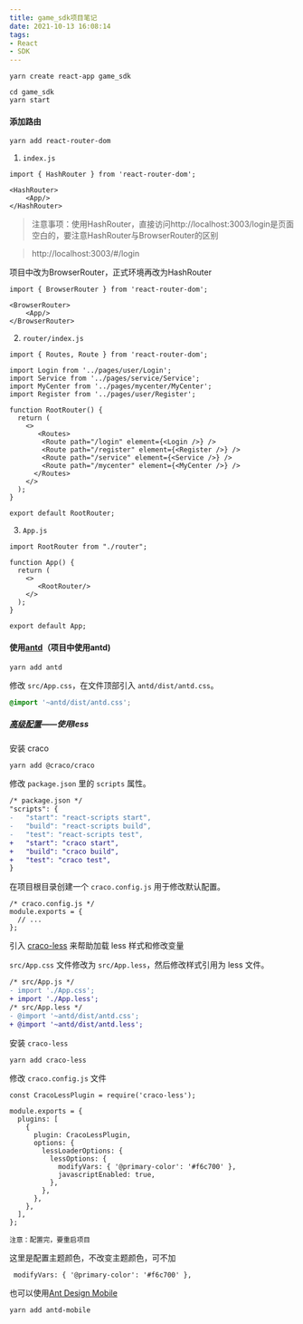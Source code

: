```yaml
---
title: game_sdk项目笔记
date: 2021-10-13 16:08:14
tags:
- React
- SDK
---
```


```
yarn create react-app game_sdk
```

```
cd game_sdk
yarn start
```

#### 添加路由

```
yarn add react-router-dom
```

1. `index.js`

```
import { HashRouter } from 'react-router-dom';

<HashRouter>
    <App/>
</HashRouter>
```

> 注意事项：使用HashRouter，直接访问http://localhost:3003/login是页面空白的，要注意HashRouter与BrowserRouter的区别

> http://localhost:3003/#/login

项目中改为BrowserRouter，正式环境再改为HashRouter

```
import { BrowserRouter } from 'react-router-dom';

<BrowserRouter>
    <App/>
</BrowserRouter>
```

2. `router/index.js`

```
import { Routes, Route } from 'react-router-dom';

import Login from '../pages/user/Login';
import Service from '../pages/service/Service';
import MyCenter from '../pages/mycenter/MyCenter';
import Register from '../pages/user/Register';

function RootRouter() {
  return (
    <>
       <Routes>
        <Route path="/login" element={<Login />} />
        <Route path="/register" element={<Register />} />
        <Route path="/service" element={<Service />} />
        <Route path="/mycenter" element={<MyCenter />} />
      </Routes>
    </>
  );
}

export default RootRouter;
```

3. `App.js`

```
import RootRouter from "./router";

function App() {
  return (
    <>
       <RootRouter/>
    </>
  );
}

export default App;
```

#### 使用[antd](https://ant.design/docs/react/use-with-create-react-app-cn)（项目中使用antd)

```
yarn add antd
```

修改 `src/App.css`，在文件顶部引入 `antd/dist/antd.css`。

```css
@import '~antd/dist/antd.css';
```

##### [高级配置](https://ant.design/docs/react/use-with-create-react-app-cn#高级配置)——使用less

安装 craco 

```
yarn add @craco/craco
```

修改 `package.json` 里的 `scripts` 属性。

```diff
/* package.json */
"scripts": {
-   "start": "react-scripts start",
-   "build": "react-scripts build",
-   "test": "react-scripts test",
+   "start": "craco start",
+   "build": "craco build",
+   "test": "craco test",
}
```

在项目根目录创建一个 `craco.config.js` 用于修改默认配置。

```
/* craco.config.js */
module.exports = {
  // ...
};
```

引入 [craco-less](https://github.com/DocSpring/craco-less) 来帮助加载 less 样式和修改变量

`src/App.css` 文件修改为 `src/App.less`，然后修改样式引用为 less 文件。

```diff
/* src/App.js */
- import './App.css';
+ import './App.less';
/* src/App.less */
- @import '~antd/dist/antd.css';
+ @import '~antd/dist/antd.less';
```

安装 `craco-less` 

```
yarn add craco-less
```

修改 `craco.config.js` 文件

```
const CracoLessPlugin = require('craco-less');

module.exports = {
  plugins: [
    {
      plugin: CracoLessPlugin,
      options: {
        lessLoaderOptions: {
          lessOptions: {
            modifyVars: { '@primary-color': '#f6c700' },
            javascriptEnabled: true,
          },
        },
      },
    },
  ],
};
```

`注意：配置完，要重启项目`

这里是配置主题颜色，不改变主题颜色，可不加

```
 modifyVars: { '@primary-color': '#f6c700' },
```





也可以使用[Ant Design Mobile](https://antd-mobile.gitee.io/zh/guide/quick-start)

```
yarn add antd-mobile
```

